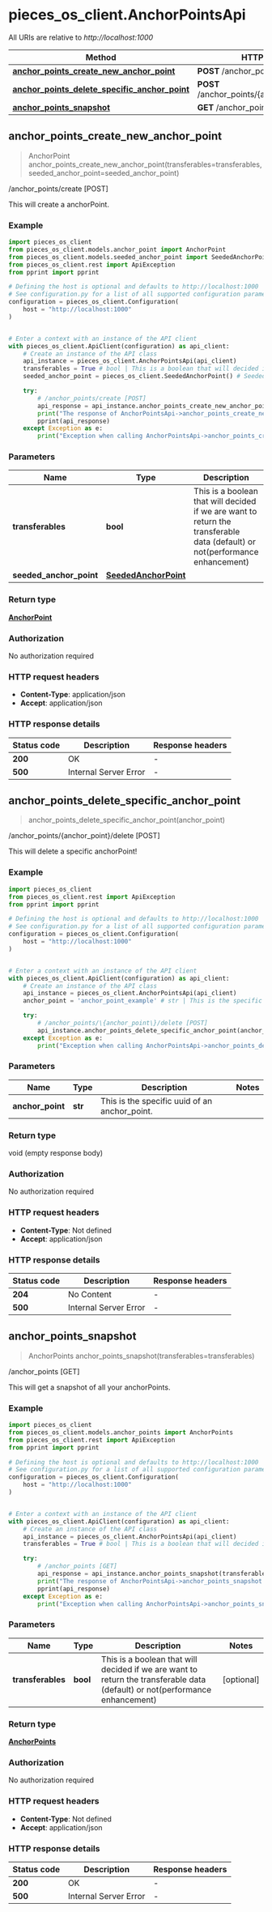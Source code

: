 # pieces_os_client.AnchorPointsApi

All URIs are relative to *http://localhost:1000*

Method | HTTP request | Description
------------- | ------------- | -------------
[**anchor_points_create_new_anchor_point**](AnchorPointsApi#anchor_points_create_new_anchor_point) | **POST** /anchor_points/create | /anchor_points/create [POST]
[**anchor_points_delete_specific_anchor_point**](AnchorPointsApi#anchor_points_delete_specific_anchor_point) | **POST** /anchor_points/\{anchor_point\}/delete | /anchor_points/\{anchor_point\}/delete [POST]
[**anchor_points_snapshot**](AnchorPointsApi#anchor_points_snapshot) | **GET** /anchor_points | /anchor_points [GET]


## **anchor_points_create_new_anchor_point**
> AnchorPoint anchor_points_create_new_anchor_point(transferables=transferables, seeded_anchor_point=seeded_anchor_point)

/anchor_points/create [POST]

This will create a anchorPoint.

### Example


```python
import pieces_os_client
from pieces_os_client.models.anchor_point import AnchorPoint
from pieces_os_client.models.seeded_anchor_point import SeededAnchorPoint
from pieces_os_client.rest import ApiException
from pprint import pprint

# Defining the host is optional and defaults to http://localhost:1000
# See configuration.py for a list of all supported configuration parameters.
configuration = pieces_os_client.Configuration(
    host = "http://localhost:1000"
)


# Enter a context with an instance of the API client
with pieces_os_client.ApiClient(configuration) as api_client:
    # Create an instance of the API class
    api_instance = pieces_os_client.AnchorPointsApi(api_client)
    transferables = True # bool | This is a boolean that will decided if we are want to return the transferable data (default) or not(performance enhancement) (optional)
    seeded_anchor_point = pieces_os_client.SeededAnchorPoint() # SeededAnchorPoint |  (optional)

    try:
        # /anchor_points/create [POST]
        api_response = api_instance.anchor_points_create_new_anchor_point(transferables=transferables, seeded_anchor_point=seeded_anchor_point)
        print("The response of AnchorPointsApi->anchor_points_create_new_anchor_point:\n")
        pprint(api_response)
    except Exception as e:
        print("Exception when calling AnchorPointsApi->anchor_points_create_new_anchor_point: %s\n" % e)
```



### Parameters


Name | Type | Description  | Notes
------------- | ------------- | ------------- | -------------
 **transferables** | **bool**| This is a boolean that will decided if we are want to return the transferable data (default) or not(performance enhancement) | [optional] 
 **seeded_anchor_point** | [**SeededAnchorPoint**](SeededAnchorPoint)|  | [optional] 

### Return type

[**AnchorPoint**](AnchorPoint)

### Authorization

No authorization required

### HTTP request headers

 - **Content-Type**: application/json
 - **Accept**: application/json

### HTTP response details

| Status code | Description | Response headers |
|-------------|-------------|------------------|
**200** | OK |  -  |
**500** | Internal Server Error |  -  |



## **anchor_points_delete_specific_anchor_point**
> anchor_points_delete_specific_anchor_point(anchor_point)

/anchor_points/\{anchor_point\}/delete [POST]

This will delete a specific anchorPoint!

### Example


```python
import pieces_os_client
from pieces_os_client.rest import ApiException
from pprint import pprint

# Defining the host is optional and defaults to http://localhost:1000
# See configuration.py for a list of all supported configuration parameters.
configuration = pieces_os_client.Configuration(
    host = "http://localhost:1000"
)


# Enter a context with an instance of the API client
with pieces_os_client.ApiClient(configuration) as api_client:
    # Create an instance of the API class
    api_instance = pieces_os_client.AnchorPointsApi(api_client)
    anchor_point = 'anchor_point_example' # str | This is the specific uuid of an anchor_point.

    try:
        # /anchor_points/\{anchor_point\}/delete [POST]
        api_instance.anchor_points_delete_specific_anchor_point(anchor_point)
    except Exception as e:
        print("Exception when calling AnchorPointsApi->anchor_points_delete_specific_anchor_point: %s\n" % e)
```



### Parameters


Name | Type | Description  | Notes
------------- | ------------- | ------------- | -------------
 **anchor_point** | **str**| This is the specific uuid of an anchor_point. | 

### Return type

void (empty response body)

### Authorization

No authorization required

### HTTP request headers

 - **Content-Type**: Not defined
 - **Accept**: application/json

### HTTP response details

| Status code | Description | Response headers |
|-------------|-------------|------------------|
**204** | No Content |  -  |
**500** | Internal Server Error |  -  |



## **anchor_points_snapshot**
> AnchorPoints anchor_points_snapshot(transferables=transferables)

/anchor_points [GET]

This will get a snapshot of all your anchorPoints.

### Example


```python
import pieces_os_client
from pieces_os_client.models.anchor_points import AnchorPoints
from pieces_os_client.rest import ApiException
from pprint import pprint

# Defining the host is optional and defaults to http://localhost:1000
# See configuration.py for a list of all supported configuration parameters.
configuration = pieces_os_client.Configuration(
    host = "http://localhost:1000"
)


# Enter a context with an instance of the API client
with pieces_os_client.ApiClient(configuration) as api_client:
    # Create an instance of the API class
    api_instance = pieces_os_client.AnchorPointsApi(api_client)
    transferables = True # bool | This is a boolean that will decided if we are want to return the transferable data (default) or not(performance enhancement) (optional)

    try:
        # /anchor_points [GET]
        api_response = api_instance.anchor_points_snapshot(transferables=transferables)
        print("The response of AnchorPointsApi->anchor_points_snapshot:\n")
        pprint(api_response)
    except Exception as e:
        print("Exception when calling AnchorPointsApi->anchor_points_snapshot: %s\n" % e)
```



### Parameters


Name | Type | Description  | Notes
------------- | ------------- | ------------- | -------------
 **transferables** | **bool**| This is a boolean that will decided if we are want to return the transferable data (default) or not(performance enhancement) | [optional] 

### Return type

[**AnchorPoints**](AnchorPoints)

### Authorization

No authorization required

### HTTP request headers

 - **Content-Type**: Not defined
 - **Accept**: application/json

### HTTP response details

| Status code | Description | Response headers |
|-------------|-------------|------------------|
**200** | OK |  -  |
**500** | Internal Server Error |  -  |



